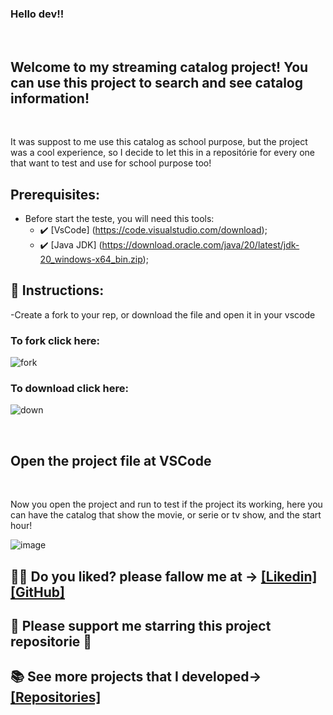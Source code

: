 ### Hello dev!!

<br>

## Welcome to my streaming catalog project! You can use this project to search and see catalog information!

<br>
<p>It was suppost to me use this catalog as school purpose, but the project was a cool experience, so I decide to let this in a repositórie for every one that want to test and use for school purpose too!</p>

## Prerequisites:

- Before start the teste, you will need this tools:
  - ✔️ [VsCode] (https://code.visualstudio.com/download);
  - ✔️ [Java JDK] (https://download.oracle.com/java/20/latest/jdk-20_windows-x64_bin.zip);

## 📄 Instructions:

-Create a fork to your rep, or download the file and open it in your vscode

 <h3>To fork click here:</h3>
 
  ![fork](https://github.com/victorgabrielnascimento/TextScanner/assets/105366808/dad949c9-3e0a-40b0-a4bd-361f969abd4d)

  <h3>To download click here:</h3>

![down](https://github.com/victorgabrielnascimento/TextScanner/assets/105366808/45d4211f-dc59-4e12-a205-7a64fa1e3816)

 <br>
   <h2>Open the project file at VSCode</h2>
   <br>

   <p>Now you open the project and run to test if the project its working, here you can have the catalog that show the movie, or serie or tv show, and the start hour!</p>

![image](https://github.com/victorgabrielnascimento/BarCode_and_QRCode_Generator/assets/105366808/b4b69161-3da0-47c6-aa40-651aec0ed970)



 ## 🐱‍👤 Do you liked? please fallow me at -> [[Likedin]](https://www.linkedin.com/in/victorgnascimento/) [[GitHub]](https://github.com/victorgabrielnascimento)
 ## 🌟 Please support me starring this project repositorie 🌟
 ## 📚 See more projects that I developed-> [[Repositories]](https://github.com/victorgabrielnascimento?tab=repositories)
